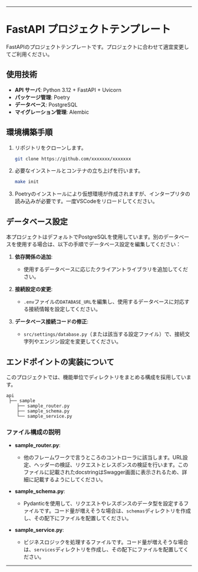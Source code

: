 
---

# FastAPI プロジェクトテンプレート
FastAPIのプロジェクトテンプレートです。プロジェクトに合わせて適宜変更してご利用ください。

## 使用技術

- **API サーバ**: Python 3.12 + FastAPI + Uvicorn  
- **パッケージ管理**: Poetry  
- **データベース**: PostgreSQL  
- **マイグレーション管理**: Alembic

## 環境構築手順

1. リポジトリをクローンします。
   ```bash
   git clone https://github.com/xxxxxxx/xxxxxxx
   ```
2. 必要なインストールとコンテナの立ち上げを行います。
   ```bash
   make init
   ```
3. Poetryのインストールにより仮想環境が作成されますが、インタープリタの読み込みが必要です。一度VSCodeをリロードしてください。

## データベース設定

本プロジェクトはデフォルトでPostgreSQLを使用しています。別のデータベースを使用する場合は、以下の手順でデータベース設定を編集してください：

1. **依存関係の追加**:
   - 使用するデータベースに応じたクライアントライブラリを追加してください。

2. **接続設定の変更**:
   - `.env`ファイルの`DATABASE_URL`を編集し、使用するデータベースに対応する接続情報を設定してください。

3. **データベース接続コードの修正**:
   - `src/settings/database.py`（または該当する設定ファイル）で、接続文字列やエンジン設定を変更してください。

## エンドポイントの実装について

このプロジェクトでは、機能単位でディレクトリをまとめる構成を採用しています。

```
api
 ├── sample
    ├── sample_router.py
    ├── sample_schema.py
    └── sample_service.py
```

### ファイル構成の説明

- **sample_router.py**:
  - 他のフレームワークで言うところのコントローラに該当します。URL設定、ヘッダーの検証、リクエストとレスポンスの検証を行います。このファイルに記載されたdocstringはSwagger画面に表示されるため、詳細に記載するようにしてください。

- **sample_schema.py**:
  - Pydanticを使用して、リクエストやレスポンスのデータ型を設定するファイルです。コード量が増えそうな場合は、`schemas`ディレクトリを作成し、その配下にファイルを配置してください。

- **sample_service.py**:
  - ビジネスロジックを処理するファイルです。コード量が増えそうな場合は、`services`ディレクトリを作成し、その配下にファイルを配置してください。

---
